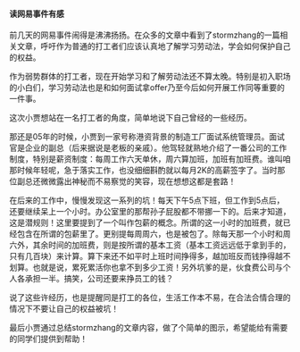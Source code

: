 #### 读网易事件有感

前几天的网易事件闹得是沸沸扬扬。在众多的文章中看到了stormzhang的一篇相关文章，呼吁作为普通的打工者们应该认真地了解学习劳动法，学会如何保护自己的权益。

作为弱势群体的打工者，现在开始学习和了解劳动法还不算太晚。特别是初入职场的小白们，学习劳动法也是和如何面试拿offer乃至今后如何开展工作同等重要的一件事。

这次小贾想站在一名打工者的角度，简单地说下自己曾经的一些经历。

那还是05年的时候，小贾到一家号称港资背景的制造工厂面试系统管理员。面试官是企业的副总（后来据说是老板的亲戚）。他驾轻就熟地介绍了一番公司的工作制度，特别是薪资制度：每周工作六天单休，周六算加班，加班有加班费。谁叫咱那时候年轻呢，急于落实工作，也没细细斟酌就以每月2K的高薪签字了。当时那位副总还微微露出神秘而不易察觉的笑容，现在想想这都是套路！

在后来的工作中，慢慢发现这一系列的坑！每天下午5点下班，但工作到5点后，还要继续呆上一个小时。办公室里的那帮孙子屁股都不带挪一下的。后来才知道，这是潜规则！这里要提到了一个叫作包薪的概念。所谓的这一小时的加班费，就已经包含在所谓的包薪里了。更别提每周周六，也是被包了。除每天那一个小时和周六外，其余时间的加班费，则是按所谓的基本工资（基本工资远远低于拿到手的，只有几百块）来计算。算下来还不如平时上班时间挣得多，越加班反而钱挣得越不划算。也就是说，累死累活你也拿不到多少工资！另外坑爹的是，伙食费公司与个人各承担一半。搞笑，公司还要来挣员工的钱？

说了这些许经历，也是提醒同是打工的各位，生活工作本不易，在合法合情合理的情况下不要让自己的权益被坑！

最后小贾通过总结stormzhang的文章内容，做了个简单的图示，希望能给有需要的同学们提供到帮助！

